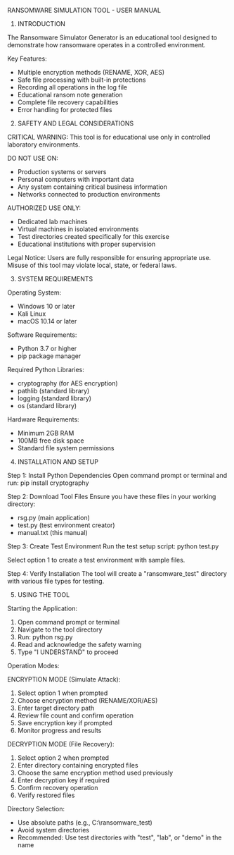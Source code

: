 RANSOMWARE SIMULATION TOOL - USER MANUAL

1. INTRODUCTION

The Ransomware Simulator Generator is an educational tool designed to demonstrate how ransomware operates in a controlled environment.

Key Features:
- Multiple encryption methods (RENAME, XOR, AES)
- Safe file processing with built-in protections
- Recording all operations in the log file
- Educational ransom note generation
- Complete file recovery capabilities
- Error handling for protected files

2. SAFETY AND LEGAL CONSIDERATIONS

CRITICAL WARNING: This tool is for educational use only in controlled laboratory environments.

DO NOT USE ON:
- Production systems or servers
- Personal computers with important data
- Any system containing critical business information
- Networks connected to production environments

AUTHORIZED USE ONLY:
- Dedicated lab machines
- Virtual machines in isolated environments
- Test directories created specifically for this exercise
- Educational institutions with proper supervision

Legal Notice: Users are fully responsible for ensuring appropriate use. Misuse of this tool may violate local, state, or federal laws.

3. SYSTEM REQUIREMENTS

Operating System:
- Windows 10 or later
- Kali Linux
- macOS 10.14 or later

Software Requirements:
- Python 3.7 or higher
- pip package manager

Required Python Libraries:
- cryptography (for AES encryption)
- pathlib (standard library)
- logging (standard library)
- os (standard library)

Hardware Requirements:
- Minimum 2GB RAM
- 100MB free disk space
- Standard file system permissions

4. INSTALLATION AND SETUP

Step 1: Install Python Dependencies
Open command prompt or terminal and run:
   pip install cryptography

Step 2: Download Tool Files
Ensure you have these files in your working directory:
- rsg.py (main application)
- test.py (test environment creator)
- manual.txt (this manual)

Step 3: Create Test Environment
Run the test setup script:
   python test.py

Select option 1 to create a test environment with sample files.

Step 4: Verify Installation
The tool will create a "ransomware_test" directory with various file types for testing.

5. USING THE TOOL

Starting the Application:
1. Open command prompt or terminal
2. Navigate to the tool directory
3. Run: python rsg.py
4. Read and acknowledge the safety warning
5. Type "I UNDERSTAND" to proceed

Operation Modes:

ENCRYPTION MODE (Simulate Attack):
1. Select option 1 when prompted
2. Choose encryption method (RENAME/XOR/AES)
3. Enter target directory path
4. Review file count and confirm operation
5. Save encryption key if prompted
6. Monitor progress and results

DECRYPTION MODE (File Recovery):
1. Select option 2 when prompted
2. Enter directory containing encrypted files
3. Choose the same encryption method used previously
4. Enter decryption key if required
5. Confirm recovery operation
6. Verify restored files

Directory Selection:
- Use absolute paths (e.g., C:\ransomware_test)
- Avoid system directories
- Recommended: Use test directories with "test", "lab", or "demo" in the name



